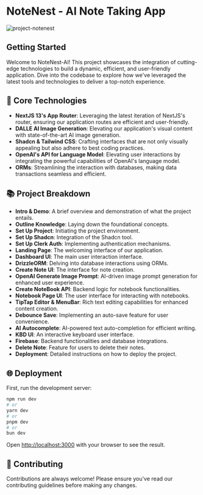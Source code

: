 # NoteNest - AI Note Taking App

![project-notenest](https://github.com/Nadav23AnT/NoteNest-AI-app/assets/71144691/c2bd969d-fe2b-47f2-adda-9522053e3c4e)
## Getting Started
Welcome to NoteNest-AI! This project showcases the integration of cutting-edge technologies to build a dynamic, efficient, and user-friendly application. Dive into the codebase to explore how we've leveraged the latest tools and technologies to deliver a top-notch experience.

## 🚀 Core Technologies

- **NextJS 13's App Router**: Leveraging the latest iteration of NextJS's router, ensuring our application routes are efficient and user-friendly.
- **DALLE AI Image Generation**: Elevating our application's visual content with state-of-the-art AI image generation.
- **Shadcn & Tailwind CSS**: Crafting interfaces that are not only visually appealing but also adhere to best coding practices.
- **OpenAI's API for Language Model**: Elevating user interactions by integrating the powerful capabilities of OpenAI's language model.
- **ORMs**: Streamlining the interaction with databases, making data transactions seamless and efficient.

## 📚 Project Breakdown

- **Intro & Demo**: A brief overview and demonstration of what the project entails.
- **Outline Knowledge**: Laying down the foundational concepts.
- **Set Up Project**: Initiating the project environment.
- **Set Up Shadcn**: Integration of the Shadcn tool.
- **Set Up Clerk Auth**: Implementing authentication mechanisms.
- **Landing Page**: The welcoming interface of our application.
- **Dashboard UI**: The main user interaction interface.
- **DrizzleORM**: Delving into database interactions using ORMs.
- **Create Note UI**: The interface for note creation.
- **OpenAI Generate Image Prompt**: AI-driven image prompt generation for enhanced user experience.
- **Create NoteBook API**: Backend logic for notebook functionalities.
- **Notebook Page UI**: The user interface for interacting with notebooks.
- **TipTap Editor & MenuBar**: Rich text editing capabilities for enhanced content creation.
- **Debounce Save**: Implementing an auto-save feature for user convenience.
- **AI Autocomplete**: AI-powered text auto-completion for efficient writing.
- **KBD UI**: An interactive keyboard user interface.
- **Firebase**: Backend functionalities and database integrations.
- **Delete Note**: Feature for users to delete their notes.
- **Deployment**: Detailed instructions on how to deploy the project.

## 🌐 Deployment

First, run the development server:

```bash
npm run dev
# or
yarn dev
# or
pnpm dev
# or
bun dev
```

Open [http://localhost:3000](http://localhost:3000) with your browser to see the result.

## 🤝 Contributing
Contributions are always welcome! Please ensure you've read our contributing guidelines before making any changes.


